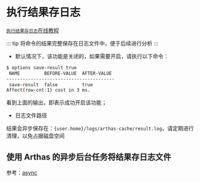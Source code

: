 # 执行结果存日志

[`执行结果存日志`在线教程](https://arthas.aliyun.com/doc/arthas-tutorials?language=cn&id=case-save-log)

::: tip
将命令的结果完整保存在日志文件中，便于后续进行分析
:::

- 默认情况下，该功能是关闭的，如果需要开启，请执行以下命令：

```bash
$ options save-result true
 NAME         BEFORE-VALUE  AFTER-VALUE
----------------------------------------
 save-result  false         true
Affect(row-cnt:1) cost in 3 ms.
```

看到上面的输出，即表示成功开启该功能；

- 日志文件路径

结果会异步保存在：`{user.home}/logs/arthas-cache/result.log`，请定期进行清理，以免占据磁盘空间

## 使用 Arthas 的异步后台任务将结果存日志文件

参考：[async](async.md)

